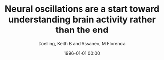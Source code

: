 ---
layout: post
title: Neural oscillations are a start toward understanding brain activity rather than the end

date: 1996-01-01 00:00
author: Doelling, Keith B and Assaneo, M Florencia
journal: PLoS Biology

link: https://doi.org/10.1371/journal.pbio.3001234

year: 2021
---